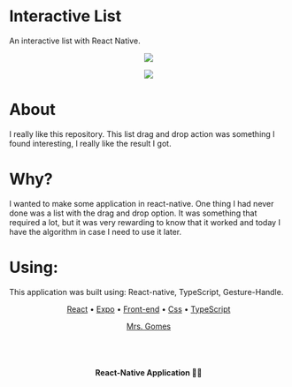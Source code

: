 # Interactive List

An interactive list with React Native.

<p align="center">
	<img src="https://github.com/GgvGomes/interactive_list/assets/80273727/ef662480-d6c4-4107-85f3-c69de90076b6" />
</p>

<p align="center">
	<img src="https://github.com/GgvGomes/interactive_list/assets/80273727/2a02544f-be7a-4ec2-81bf-df2277f1e609" />
</p>

# About

I really like this repository. This list drag and drop action was something I found interesting, I really like the result I got.

# Why?

I wanted to make some application in react-native. One thing I had never done was a list with the drag and drop option. It was something that required a lot, but it was very rewarding to know that it worked and today I have the algorithm in case I need to use it later.

# Using:

This application was built using: React-native, TypeScript, Gesture-Handle.

<p align="center">
 <a href="#">React</a> • 
 <a href="#">Expo</a> • 
 <a href="#">Front-end</a> • 
 <a href="#">Css</a> • 
 <a href="#">TypeScript</a> 
</p>

<p align="center">
<a href="#autor">Mrs. Gomes</a>
</p>

<br/><br/>
<h4 align="center"> 
	 React-Native Application 🚀🔥
</h4>
